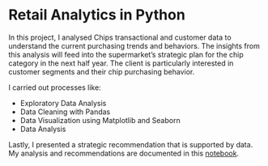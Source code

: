 # Retail Analytics in Python

In this project, I analysed Chips transactional and customer data to understand the current purchasing trends and behaviors. 
The insights from this analysis will feed into the supermarket’s strategic plan for the chip category in the next half year.
The client is particularly interested in customer segments and their chip purchasing behavior.

I carried out processes like:

- Exploratory Data Analysis
- Data Cleaning with Pandas
- Data Visualization using Matplotlib and Seaborn
- Data Analysis

Lastly, I presented a strategic recommendation that is supported by data. My analysis and recommendations are documented in this [notebook](https://github.com/eyitayo22/Retail-Analytics-Python/blob/main/Retail%20Analytics.ipynb).
